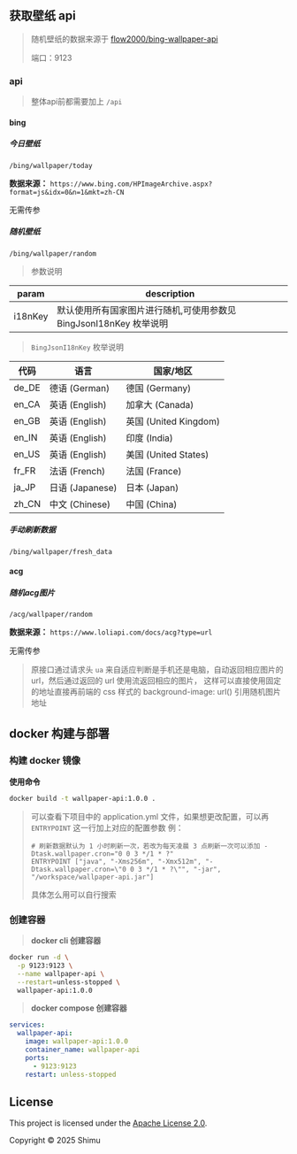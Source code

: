 ## 获取壁纸 api
> 随机壁纸的数据来源于 [flow2000/bing-wallpaper-api](https://github.com/flow2000/bing-wallpaper-api/tree/master/data)
>
> 端口：9123

### api

> 整体api前都需要加上 `/api`

#### bing

##### 今日壁纸

~~~
/bing/wallpaper/today
~~~

**数据来源：** `https://www.bing.com/HPImageArchive.aspx?format=js&idx=0&n=1&mkt=zh-CN`

无需传参

##### 随机壁纸
~~~
/bing/wallpaper/random
~~~

> 参数说明

| param   | description                                |
|---------|--------------------------------------------|
| i18nKey | 默认使用所有国家图片进行随机,可使用参数见 BingJsonI18nKey 枚举说明 |

> `BingJsonI18nKey` 枚举说明

| 代码    | 语言            | 国家/地区               |
| ----- | ------------- | ------------------- |
| de_DE | 德语 (German)   | 德国 (Germany)        |
| en_CA | 英语 (English)  | 加拿大 (Canada)        |
| en_GB | 英语 (English)  | 英国 (United Kingdom) |
| en_IN | 英语 (English)  | 印度 (India)          |
| en_US | 英语 (English)  | 美国 (United States)  |
| fr_FR | 法语 (French)   | 法国 (France)         |
| ja_JP | 日语 (Japanese) | 日本 (Japan)          |
| zh_CN | 中文 (Chinese)  | 中国 (China)          |

##### 手动刷新数据
~~~
/bing/wallpaper/fresh_data
~~~

#### acg

##### 随机acg图片

~~~
/acg/wallpaper/random
~~~

**数据来源：** `https://www.loliapi.com/docs/acg?type=url`

无需传参

> 原接口通过请求头 `ua` 来自适应判断是手机还是电脑，自动返回相应图片的 url，然后通过返回的 url 使用流返回相应的图片，
> 这样可以直接使用固定的地址直接再前端的 css 样式的 background-image: url() 引用随机图片地址

## docker 构建与部署
### 构建 docker 镜像
**使用命令** 
~~~ bash
docker build -t wallpaper-api:1.0.0 .
~~~
> 可以查看下项目中的 application.yml 文件，如果想更改配置，可以再 `ENTRYPOINT` 这一行加上对应的配置参数
> 例：
> ~~~
> # 刷新数据默认为 1 小时刷新一次，若改为每天凌晨 3 点刷新一次可以添加 -Dtask.wallpaper.cron="0 0 3 */1 * ?"
> ENTRYPOINT ["java", "-Xms256m", "-Xmx512m", "-Dtask.wallpaper.cron=\"0 0 3 */1 * ?\"", "-jar", "/workspace/wallpaper-api.jar"]
> ~~~
> 具体怎么用可以自行搜索
### 创建容器
> **docker cli 创建容器**
~~~bash
docker run -d \
  -p 9123:9123 \
  --name wallpaper-api \
  --restart=unless-stopped \
  wallpaper-api:1.0.0
~~~
> **docker compose 创建容器**
~~~yaml
services:
  wallpaper-api:
    image: wallpaper-api:1.0.0
    container_name: wallpaper-api
    ports:
      - 9123:9123
    restart: unless-stopped
~~~

## License
This project is licensed under the [Apache License 2.0](LICENSE).

Copyright © 2025 Shimu

